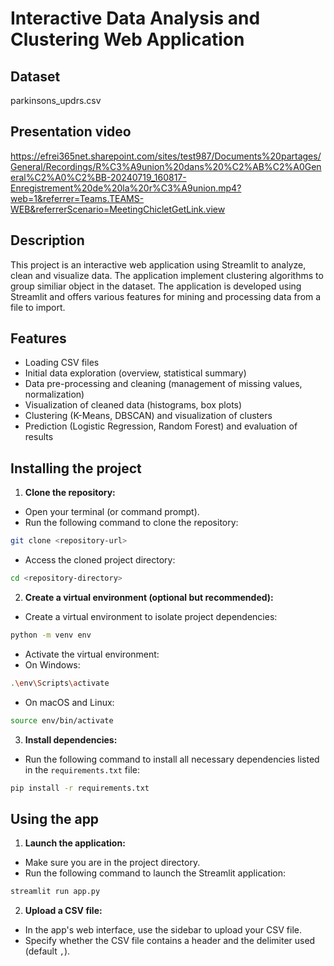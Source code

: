 # Interactive Data Analysis and Clustering Web Application

## Dataset 

parkinsons_updrs.csv

## Presentation video

https://efrei365net.sharepoint.com/sites/test987/Documents%20partages/General/Recordings/R%C3%A9union%20dans%20%C2%AB%C2%A0General%C2%A0%C2%BB-20240719_160817-Enregistrement%20de%20la%20r%C3%A9union.mp4?web=1&referrer=Teams.TEAMS-WEB&referrerScenario=MeetingChicletGetLink.view

## Description

This project is an interactive web application using Streamlit to analyze, clean and visualize data. The application implement clustering algorithms to group similiar object in the dataset. The application is developed using Streamlit and offers various features for mining and processing data from a file to import.

## Features

- Loading CSV files
- Initial data exploration (overview, statistical summary)
- Data pre-processing and cleaning (management of missing values, normalization)
- Visualization of cleaned data (histograms, box plots)
- Clustering (K-Means, DBSCAN) and visualization of clusters
- Prediction (Logistic Regression, Random Forest) and evaluation of results

## Installing the project

1. **Clone the repository:**
 - Open your terminal (or command prompt).
 - Run the following command to clone the repository:
 ```bash
 git clone <repository-url>
 ```
 - Access the cloned project directory:
 ```bash
 cd <repository-directory>
 ```

2. **Create a virtual environment (optional but recommended):**
 - Create a virtual environment to isolate project dependencies:
 ```bash
 python -m venv env
 ```
 - Activate the virtual environment:
 - On Windows:
 ```bash
 .\env\Scripts\activate
 ```
 - On macOS and Linux:
 ```bash
 source env/bin/activate
 ```

3. **Install dependencies:**
 - Run the following command to install all necessary dependencies listed in the `requirements.txt` file:
 ```bash
 pip install -r requirements.txt
 ```

## Using the app

1. **Launch the application:**
 - Make sure you are in the project directory.
 - Run the following command to launch the Streamlit application:
 ```bash
 streamlit run app.py
 ```

2. **Upload a CSV file:**
 - In the app's web interface, use the sidebar to upload your CSV file.
 - Specify whether the CSV file contains a header and the delimiter used (default `,`).
